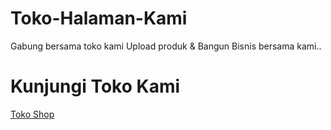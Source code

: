 # Toko-Halaman-Kami
Gabung bersama toko kami Upload produk &amp; Bangun Bisnis bersama kami..

# Kunjungi Toko Kami

[ Toko Shop ](https://business.facebook.com/klikshop01/shop/?rt=19)
